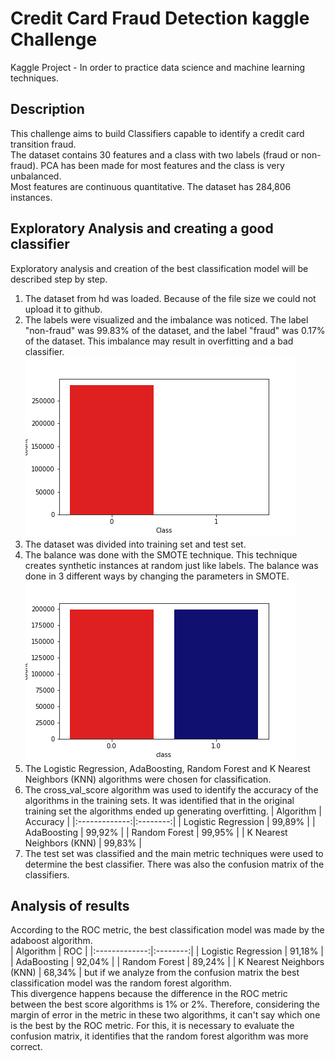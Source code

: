 #  Credit Card Fraud Detection kaggle Challenge

Kaggle Project - In order to practice data science and machine learning techniques.

## Description

This challenge aims to build Classifiers capable to identify a credit card transition fraud.  
The dataset contains 30 features and a class with two labels (fraud or non-fraud). PCA has been made for most features and the class is very unbalanced.  
Most features are continuous quantitative. The dataset has 284,806 instances.  

## Exploratory Analysis and creating a good classifier

Exploratory analysis and creation of the best classification model will be described step by step.

1. The dataset from hd was loaded. Because of the file size we could not upload it to github.
2. The labels were visualized and the imbalance was noticed. The label "non-fraud" was 99.83% of the dataset, and the label "fraud" was 0.17% of the dataset. This imbalance may result in overfitting and a bad classifier.
![Imbalance Class](https://github.com/Jaco-Julio/FraudDetection/blob/master/img/imbalance_class.png "Imbalance Class")
3. The dataset was divided into training set and test set.
4. The balance was done with the SMOTE technique. This technique creates synthetic instances at random just like labels. The balance was done in 3 different ways by changing the parameters in SMOTE.
![Balance Class](https://github.com/Jaco-Julio/FraudDetection/blob/master/img/balance1.png "Balance Class")
5. The Logistic Regression, AdaBoosting, Random Forest and K Nearest Neighbors (KNN) algorithms were chosen for classification.
6. The cross_val_score algorithm was used to identify the accuracy of the algorithms in the training sets. It was identified that in the original training set the algorithms ended up generating overfitting.
| Algorithm | Accuracy |
|:-------------:|:--------:|
| Logistic Regression | 99,89% |
| AdaBoosting | 99,92% |
| Random Forest | 99,95% |
| K Nearest Neighbors (KNN) | 99,83% |
7. The test set was classified and the main metric techniques were used to determine the best classifier. There was also the confusion matrix of the classifiers.

## Analysis of results 

According to the ROC metric, the best classification model was made by the adaboost algorithm.  
| Algorithm | ROC |
|:-------------:|:--------:|
| Logistic Regression | 91,18% |
| AdaBoosting | 92,04% |
| Random Forest | 89,24% |
| K Nearest Neighbors (KNN) | 68,34% |
but if we analyze from the confusion matrix the best classification model was the random forest algorithm.  
This divergence happens because the difference in the ROC metric between the best score algorithms is 1% or 2%. Therefore, considering the margin of error in the metric in these two algorithms, it can't say which one is the best by the ROC metric. For this, it is necessary to evaluate the confusion matrix, it identifies that the random forest algorithm was more correct.
